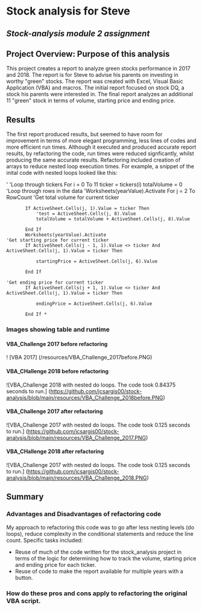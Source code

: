 # Stock analysis for Steve
## *Stock-analysis module 2 assignment*
## Project Overview: Purpose of this analysis
This project creates a report to analyze green stocks performance in 2017 and 2018.  The report is for Steve to advise his parents on investing in worthy "green" stocks.  The report was created with Excel, Visual Basic Application (VBA) and macros.  The initial report focused on stock DQ, a stock his parents were interested in. The final report analyzes an additional 11 "green" stock in terms of volume, starting price and ending price.
## Results
The first report produced results, but seemed to have room for improvement in terms of more elegant programming,
less lines of  codes and more efficient run times.  Although it executed and produced accurate report results, by refactoring the code, run times were reduced signficantly, whilst producing the same accurate results.
Refactoring included creation of arrays to reduce nested loop execution times.   For example, a snippet of the inital code with nested loops looked like this:

'   'Loop through tickers
   For i = 0 To 11
       ticker = tickers(i)
       totalVolume = 0
       'Loop through rows in the data
       'Worksheets(yearValue).Activate
        For j = 2 To RowCount
    'Get total volume for current ticker

           If ActiveSheet.Cells(j, 1).Value = ticker Then
               'test = ActiveSheet.Cells(j, 8).Value
               totalVolume = totalVolume + ActiveSheet.Cells(j, 8).Value

           End If
           Worksheets(yearValue).Activate
    'Get starting price for current ticker
           If ActiveSheet.Cells(j - 1, 1).Value <> ticker And ActiveSheet.Cells(j, 1).Value = ticker Then

               startingPrice = ActiveSheet.Cells(j, 6).Value

           End If

    'Get ending price for current ticker
           If ActiveSheet.Cells(j + 1, 1).Value <> ticker And ActiveSheet.Cells(j, 1).Value = ticker Then

               endingPrice = ActiveSheet.Cells(j, 6).Value

           End If *


### Images showing table and runtime
#### VBA_Challenge 2017 before refactoring

! [VBA 2017] (/resources/VBA_Challenge_2017before.PNG)
#### VBA_CHallenge 2018 before refactoring
![VBA_Challenge 2018 with nested do loops.  The code took 0.84375 seconds to run.] (https://github.com/jcsargis00/stock-analysis/blob/main/resources/VBA_Challenge_2018before.PNG)
#### VBA_Challenge 2017 after refactoring
![VBA_Challenge 2017 with nested do loops.  The code took 0.125 seconds to run.] (https://github.com/jcsargis00/stock-analysis/blob/main/resources/VBA_Challenge_2017.PNG)
#### VBA_CHallenge 2018 after refactoring 
![VBA_Challenge 2017 with nested do loops.  The code took 0.125 seconds to run.] (https://github.com/jcsargis00/stock-analysis/blob/main/resources/VBA_Challenge_2018.PNG)
## Summary
### Advantages and Disadvantages of refactoring code
My approach to refactoring this code was to go after less nesting levels (do loops), reduce complexity in the conditional statements and reduce the line count.  Specific tasks included:
*  Reuse of much of the code written for the stock_analysis project in terms of the logic for determining how to track the volume, starting price and ending price for each ticker. 
* Reuse of code to make the report available for multiple years with a button.

### How do these pros and cons apply to refactoring the original VBA script.

